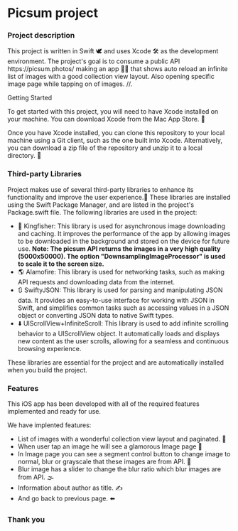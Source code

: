 # Picsum project

<h3>Project description</h3>
This project is written in Swift 🕊️ and uses Xcode 🛠️ as the development environment. The project's goal is to consume a public API https://picsum.photos/ making an app 🧑‍💻 that shows auto reload an infinite list of images with a good collection view layout. Also opening specific image page while tapping on of images.  //.

Getting Started

To get started with this project, you will need to have Xcode installed on your machine. You can download Xcode from the Mac App Store. 🏪

Once you have Xcode installed, you can clone this repository to your local machine using a Git client, such as the one built into Xcode. Alternatively, you can download a zip file of the repository and unzip it to a local directory. 🫡

<h3>Third-party Libraries</h3>
Project makes use of several third-party libraries to enhance its functionality and improve the user experience.🫢 These libraries are installed using the Swift Package Manager, and are listed in the project's Package.swift file. The following libraries are used in the project:

- 📸 Kingfisher: This library is used for asynchronous image downloading and caching. It improves the performance of the app by allowing images to be downloaded in the background and stored on the device for future use. <b>Note: The picsum API returns the images in a very high quality (5000x50000). The option "DownsamplingImageProcessor" is used to scale it to the screen size.</b> 
- 🌎 Alamofire: This library is used for networking tasks, such as making API requests and downloading data from the internet.
- 🔃 SwiftyJSON:  This library is used for parsing and manipulating JSON data. It provides an easy-to-use interface for working with JSON in Swift, and simplifies common tasks such as accessing values in a JSON object or converting JSON data to native Swift types.
- ⬇️ UIScrollView+InfiniteScroll: This library is used to add infinite scrolling behavior to a UIScrollView object. It automatically loads and displays new content as the user scrolls, allowing for a seamless and continuous browsing experience.

These libraries are essential for the project and are automatically installed when you build the project.

<h3>Features</h3>
This iOS app has been developed with all of the required features implemented and ready for use.

We have implented features:

- List of images with a wonderful collection view layout and paginated. 🌠     
- When user tap an image he will see a glamorous Image page 🤏
- In Image page you can see a segment control button to change image to normal, blur or grayscale that these images are from API. 🐼
- Blur image has a slider to change the blur ratio which blur images are from API. 🌫️
- Information about author as title. ✍️
- And go back to previous page. ⬅️
    
    
<h3>Thank you</h3>



